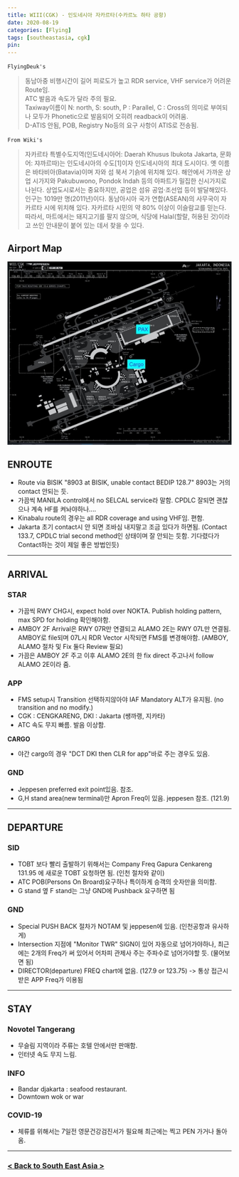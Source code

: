 ```yaml
---
title: WIII(CGK) - 인도네시아 자카르타(수카르노 하타 공항)
date: 2020-08-19
categories: [Flying]
tags: [southeastasia, cgk]
pin:
---
```


`FlyingDeuk's`
> 동남아중 비행시간이 길어 피로도가 높고 RDR service, VHF service가 어려운 Route임.<br>
ATC 발음과 속도가 달라 주의 필요.<br>
Taxiway이름이 N: north, S: south, P : Parallel, C : Cross의 의미로 부여되나 모두가 Phonetic으로 발음되어 오히려 readback이 어려움.<br>
D-ATIS 안됨, POB, Registry No등의 요구 사항이 ATIS로 전송됨.

`From Wiki's`
>자카르타 특별수도지역(인도네시아어: Daerah Khusus Ibukota Jakarta, 문화어: 쟈까르따)는 인도네시아의 수도[1]이자 인도네시아의 최대 도시이다.
옛 이름은 바타비아(Batavia)이며 자와 섬 북서 기슭에 위치해 있다. 해안에서 가까운 상업 시가지와 Pakubuwono, Pondok Indah 등의 아파트가 밀집한 신시가지로 나뉜다. 상업도시로서는 중요하지만, 공업은 섬유 공업·조선업 등이 발달해있다. 인구는 1019만 명(2011년)이다. 동남아시아 국가 연합(ASEAN)의 사무국이 자카르타 시에 위치해 있다.
자카르타 시민의 약 80% 이상이 이슬람교를 믿는다. 따라서, 마트에서는 돼지고기를 팔지 않으며, 식당에 Halal(할랄, 허용된 것)이라고 쓰인 안내문이 붙어 있는 데서 찾을 수 있다.

## Airport Map
![cgk](/img/flying/airport/cgk_ap.jpg)

## ENROUTE
- Route via BISIK "8903 at BISIK, unable contact BEDIP 128.7" 8903는 거의 contact 안되는 듯.
- 가끔씩 MANILA control에서 no SELCAL service라 말함. CPDLC 잘되면 괜찮으나 계속 HF를 켜놔야하나....
- Kinabalu route의 경우는 all RDR coverage and using VHF임. 편함.
- Jakarta 초기 contact시 안 되면 조바심 내지말고 조금 있다가 하면됨. (Contact 133.7, CPDLC trial second method인 상태이며 잘 안되는 듯함. 기다렸다가 Contact하는 것이 제일 좋은 방법인듯)

----

## ARRIVAL
### STAR
- 가끔씩 RWY CHG시, expect hold over NOKTA. Publish holding pattern, max SPD for holding 확인해야함.
- AMBOY 2F Arrival은 RWY 07R만 연결되고 ALAMO 2E는 RWY 07L만 연결됨. AMBOY로 file되며 07L시 RDR Vector 시작되면 FMS를 변경해야함. (AMBOY, ALAMO 절차 및 Fix 둘다 Review 필요)
- 가끔은 AMBOY 2F 주고 이후 ALAMO 2E의 한 fix direct 주고나서 follow ALAMO 2E이라 줌.

### APP
- FMS setup시 Transition 선택하지않아야 IAF Mandatory ALT가 유지됨. (no transition and no modify.)
- CGK : CENGKARENG, DKI : Jakarta (쌩까랭, 지카타)
- ATC 속도 무지 빠름. 발음 이상함.

**CARGO**
- 야간 cargo의 경우 "DCT DKI then CLR for app"바로 주는 경우도 있음.

### GND
- Jeppesen preferred exit point있음. 참조.
- G,H stand area(new terminal)만 Apron Freq이 있음. jeppesen 참조. (121.9)

----

## DEPARTURE
### SID
- TOBT 보다 빨리 출발하기 위해서는 Company Freq Gapura Cenkareng 131.95 에 새로운 TOBT 요청하면 됨. (인천 절차와 같이)  
- ATC POB(Persons On Broard)요구하나 특이하게 승객의 숫자만을 의미함.
- G stand 옆 F stand는 그냥 GND에 Pushback 요구하면 됨

### GND
- Special PUSH BACK 절차가 NOTAM 및 jeppesen에 있음. (인천공항과 유사하게)
- Intersection 지점에 "Monitor TWR" SIGN이 있어 자동으로 넘어가야하나, 최근에는 2개의 Freq가 써 있어서 어차피 관제사 주는 주파수로 넘어가야할 듯. (물어보면 됨)
- DIRECTOR(departure) FREQ chart에 없음. (127.9 or 123.75) -> 통상 접근시 받은 APP Freq가 이용됨

----

## STAY
### Novotel Tangerang
- 무슬림 지역이라 주류는 호텔 안에서만 판매함.
- 인터넷 속도 무지 느림.

### INFO
- Bandar djakarta : seafood restaurant.
- Downtown wok or war

### COVID-19
- 체류를 위해서는 7일전 영문건강검진서가 필요해 최근에는 찍고 PEN 가거나 돌아옴.

------

### [< Back to South East Asia >](/posts/SouthEastAsia/)
